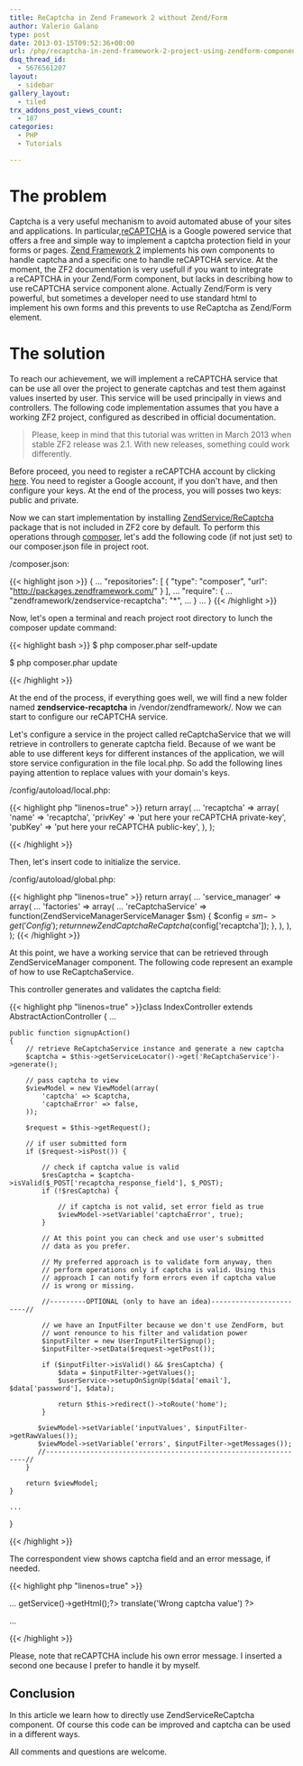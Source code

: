 ```yaml
---
title: ReCaptcha in Zend Framework 2 without Zend/Form
author: Valerio Galano
type: post
date: 2013-03-15T09:52:36+00:00
url: /php/recaptcha-in-zend-framework-2-project-using-zendform-component/
dsq_thread_id:
  - 5676561207
layout:
  - sidebar
gallery_layout:
  - tiled
trx_addons_post_views_count:
  - 187
categories:
  - PHP
  - Tutorials

---
```


# The problem

Captcha is a very useful mechanism to avoid automated abuse of your sites and applications. In particular,[reCAPTCHA][1] is a Google powered service that offers a free and simple way to implement a captcha protection field in your forms or pages. [Zend Framework 2][2] implements his own components to handle captcha and a specific one to handle reCAPTCHA service. At the moment, the ZF2 documentation is very usefull if you want to integrate a reCAPTCHA in your Zend/Form component, but lacks in describing how to use reCAPTCHA service component alone. Actually Zend/Form is very powerful, but sometimes a developer need to use standard html to implement his own forms and this prevents to use ReCaptcha as Zend/Form element.

# The solution

To reach our achievement, we will implement a reCAPTCHA service that can be use all over the project to generate captchas and test them against values inserted by user. This service will be used principally in views and controllers. The following code implementation assumes that you have a working ZF2 project, configured as described in official documentation.

> Please, keep in mind that this tutorial was written in March 2013 when stable ZF2 release was 2.1. With new releases, something could work differently.

Before proceed, you need to register a reCAPTCHA account by clicking [here][3]. You need to register a Google account, if you don't have, and then configure your keys. At the end of the process, you will posses two keys: public and private.

Now we can start implementation by installing [ZendService/ReCaptcha][4] package that is not included in ZF2 core by default. To perform this operations through [composer][5], let's add the following code (if not just set) to our composer.json file in project root.

/composer.json:

{{< highlight json >}}
{
    ...
    "repositories": [
        {
            "type": "composer",
            "url": "http://packages.zendframework.com/"
        }
    ],
    ...
    "require": {
        ...
        "zendframework/zendservice-recaptcha": "*",
        ...
    }
    ...
}
{{< /highlight >}}

Now, let's open a terminal and reach project root directory to lunch the composer update command:

{{< highlight bash >}}
$ php composer.phar self-update

$ php composer.phar update

{{< /highlight >}}

At the end of the process, if everything goes well, we will find a new folder named **zendservice-recaptcha** in /vendor/zendframework/. Now we can start to configure our reCAPTCHA service.

Let's configure a service in the project called reCaptchaService that we will retrieve in controllers to generate captcha field. Because of we want be able to use different keys for different instances of the application, we will store service configuration in the file local.php. So add the following lines paying attention to replace values with your domain's keys.

/config/autoload/local.php:

{{< highlight php "linenos=true" >}}
return array(
     ...
    'recaptcha' => array(
        'name' => 'recaptcha',
        'privKey' => 'put here your reCAPTCHA private-key',
        'pubKey' => 'put here your reCAPTCHA public-key',
    ),
);

{{< /highlight >}}

Then, let's insert code to initialize the service.

/config/autoload/global.php:

{{< highlight php "linenos=true" >}}
return array(
    ...
    'service_manager' => array(
        ...
        'factories' => array(
            ...
            'reCaptchaService' => function(ZendServiceManagerServiceManager $sm) {
                $config = $sm->get('Config');
                return new ZendCaptchaReCaptcha($config['recaptcha']);
            },
        ),
    ),
);
{{< /highlight >}}

At this point, we have a working service that can be retrieved through ZendServiceManager component. The following code represent an example of how to use ReCaptchaService.

This controller generates and validates the captcha field:

{{< highlight php "linenos=true" >}}class IndexController extends AbstractActionController
{
    ...

    public function signupAction()
    {
        // retrieve ReCaptchaService instance and generate a new captcha
        $captcha = $this->getServiceLocator()->get('ReCaptchaService')->generate();

        // pass captcha to view
        $viewModel = new ViewModel(array(
            'captcha' => $captcha,
            'captchaError' => false,
        ));

        $request = $this->getRequest();

        // if user submitted form
        if ($request->isPost()) {

            // check if captcha value is valid
            $resCaptcha = $captcha->isValid($_POST['recaptcha_response_field'], $_POST);
            if (!$resCaptcha) {

                // if captcha is not valid, set error field as true
                $viewModel->setVariable('captchaError', true);
            }

            // At this point you can check and use user's submitted
            // data as you prefer.

            // My preferred approach is to validate form anyway, then
            // perform operations only if captcha is valid. Using this
            // approach I can notify form errors even if captcha value
            // is wrong or missing.

            //---------OPTIONAL (only to have an idea)------------------------//

            // we have an InputFilter because we don't use ZendForm, but
            // wont renounce to his filter and validation power
            $inputFilter = new UserInputFilterSignup();
            $inputFilter->setData($request->getPost());

            if ($inputFilter->isValid() && $resCaptcha) {
                $data = $inputFilter->getValues();
                $userService->setupOnSignUp($data['email'], $data['password'], $data);

                return $this->redirect()->toRoute('home');
            }

           $viewModel->setVariable('inputValues', $inputFilter->getRawValues());
           $viewModel->setVariable('errors', $inputFilter->getMessages());
           //-----------------------------------------------------------------//
        }

        return $viewModel;
    }

    ...
}

{{< /highlight >}}

The correspondent view shows captcha field and an error message, if needed.

{{< highlight php "linenos=true" >}}
<form action="...">...
 <?php echo $captcha->getService()->getHtml();?>

 <?php if ($captchaError): ?>
 <?php echo $this->translate('Wrong captcha value') ?>
 <?php endif; ?>
 ...
</form>

{{< /highlight >}}

Please, note that reCAPTCHA include his own error message. I inserted a second one because I prefer to handle it by myself.

## Conclusion

In this article we learn how to directly use ZendServiceReCaptcha component. Of course this code can be improved and captcha can be used in a different ways.

All comments and questions are welcome.

[1]: http://www.google.com/recaptcha
[2]: http://framework.zend.com/
[3]: https://www.google.com/recaptcha/admin/create
[4]: https://github.com/zendframework/ZendService_ReCaptcha
[5]: http://getcomposer.org/